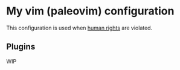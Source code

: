 # My vim (paleovim) configuration

This configuration is used when [human rights] are violated.

## Plugins

WIP

[human rights]:https://github.com/mimikun/dotfiles/blob/master/docs/GLOSSARY.md#human-rights
